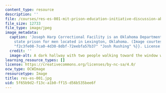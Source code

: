 ```yaml
---
content_type: resource
description: ''
file: /courses/res-es-001-mit-prison-education-initiative-discussion-about-incarceration-january-iap-2021/5f65b9d2f13ca1b0ff15d56b535bee6f_res-es-001.jpg
file_size: 12733
file_type: image/jpeg
image_metadata:
  caption: 'Joseph Harp Correctional Facility is an Oklahoma Department of Corrections
    state prison for men located in Lexington, Oklahoma. (Image courtesy of {{% resource_link
    "f2c3fe08-7ca0-4d30-8dbf-72eebfa57b37" "Josh Rushing" %}}. License: CC BY-NC-SA.)'
  credit: ''
  image-alt: A dark hallway with two people walking toward the window with light
learning_resource_types: []
license: https://creativecommons.org/licenses/by-nc-sa/4.0/
ocw_type: OCWImage
resourcetype: Image
title: res-es-001.jpg
uid: 5f65b9d2-f13c-a1b0-ff15-d56b535bee6f
---
```

